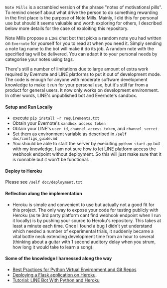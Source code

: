 `Note Mills` is a scrambled version of the phrase "notes of motivationsl pills". To remind oneself about what drive the person to do something rewarding in the first place is the purpose of Note Mills. Mainly, I did this for personal use but should it seems valuable and worth exploring for others, I described below more details for the case of exploiting this repository.

Note Mills propose a `LINE` chat bot that picks a random note you had written on `Evernote` for yourself for you to read at when you need it.
Simply sending a note tag name to the bot will make it do its job. A random note with the specified tag will be delivered.
You can adapt it to your personal needs by categorise your notes using tags.

There's still a number of limitations due to large amount of extra work required by Evernote and LINE platforms to put it out of development mode.
The code is enough for anyone with moderate software development knowledge to make it run for your personal use, but it's still far from a product for general users.
It now only works on development environment. In other words, LINE's unpublished bot and Evernote's sandbox.

#### Setup and Run Locally
- execute `pip install -r requirements.txt`
- Obtain your Evernote's `sandbox access token`
- Obtain your LINE's `user id`, `channel access token`, and `channel secret`
- Set them as environment variable as described in `/self doc/configs_guide.md`
- You should be able to start the server by executing `python start.py` but with my knowledge, I am not sure how to let LINE platform access the webhook endpoint without deployment. So this will just make sure that it is runnable but it won't be functional.

#### Deploy to Heroku
Please see `/self doc/deployment.txt`

#### Reflection along the implementation
- Heroku is simple and convenient to use but actually not a good fit for this project. The only way to expose your code for testing publicly with Heroku (as te 3rd party platform cant find webhook endpoint when I run it locally) is by pushing your source to Heroku's repository. This takes at least a minute each time. Once I found a bug I didn't yet understand which needed a number of experimental trials, it suddenly became a vital bottle neck extending development time from an hour to several (thinking about a guitar with 1 second auditory delay when you strum, how long it would take to learn a song).

#### Some of the knowledge I harnessed along the way
- [Best Practices for Python Virtual Environment and Git Repos](https://libzx.so/main/learning/2016/03/13/best-practice-for-virtualenv-and-git-repos.html)
- [Deploying a Flask application on Heroku](https://medium.com/@gitaumoses4/deploying-a-flask-application-on-heroku-e509e5c76524).
- [Tutorial: LINE Bot With Python and Heroku](https://medium.com/better-programming/line-bot-with-python-and-heroku-tutorial-e8c296f3816f)
